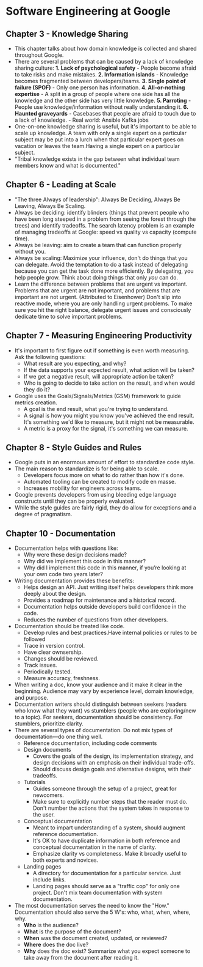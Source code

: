 # Software Engineering at Google

## Chapter 3 - Knowledge Sharing

- This chapter talks about how domain knowledge is collected and shared throughout Google.
- There are several problems that can be caused by a lack of knowledge sharing culture:
    **1. Lack of psychological safety**
        - People become afraid to take risks and make mistakes.
    **2. Information islands**
        - Knowledge becomes fragmented between developers/teams.
    **3. Single point of failure (SPOF)**
        - Only one person has information.
    **4. All-or-nothing expertise**
        - A split in a group of people where one side has all the knowledge and the other side has very little knowledge.
    **5. Parroting**
        - People use knowledge/information without really understanding it.
    **6. Haunted graveyards**
        - Casebases that people are afraid to touch due to a lack of knowledge.
        - Real world: Ansible Kafka jobs
- One-on-one knowledge sharing is useful, but it's important to be able to scale up knowledge. A team with only a
single expert on a particular subject may be put into a lurch when that particular expert goes on vacation or leaves
the team.Having a single expert on a particular subject.
- "Tribal knowledge exists in the gap between what individual team members know and what is documented."


## Chapter 6 - Leading at Scale

- "The three Always of leadership": Always Be Deciding, Always Be Leaving, Always Be Scaling.
- Always be deciding: identify blinders (things that prevent people who have been long steeped in a problem from seeing
the forest through the trees) and identify tradeoffs. The search latency problem is an example of managing tradeoffs at
Google: speed vs quality vs capacity (compute time).
- Always be leaving: aim to create a team that can function properly without you.
- Always be scaling: Maximize your influence, don't do things that you can delegate. Avoid the temptation to do a task
instead of delegating because you can get the task done more efficiently. By delegating, you help people grow. Think
about doing things that only *you* can do.
- Learn the difference between problems that are urgent vs important. Problems that are urgent are not important, and
problems that are important are not urgent. (Attributed to Eisenhower) Don't slip into reactive mode, where you are
only handling urgent problems. To make sure you hit the right balance, delegate urgent issues and consciously dedicate
time to solve important problems.

## Chapter 7 - Measuring Engineering Productivity

- It's important to first figure out if something is even worth measuring. Ask the following questions:
    - What result are you expecting, and why?
    - If the data supports your expected result, what action will be taken?
    - If we get a negative result, will appropriate action be taken?
    - Who is going to decide to take action on the result, and when would they do it?
- Google uses the Goals/Signals/Metrics (GSM) framework to guide metrics creation.
    - A goal is the end result, what you're trying to understand.
    - A signal is how you might you know you've achieved the end result. It's something we'd like to measure, but it
    might not be measurable.
    - A metric is a proxy for the signal, it's something we can measure.

## Chapter 8 - Style Guides and Rules

- Google puts in an enormous amount of effort to standardize code style.
- The main reason to standardize is for being able to scale.
    - Developers focus more on what to do rather than how it's done.
    - Automated tooling can be created to modify code en masse.
    - Increases mobility for engineers across teams.
- Google prevents developers from using bleeding edge language constructs until they can be properly evaluated.
- While the style guides are fairly rigid, they do allow for exceptions and a degree of pragmatism.

## Chapter 10 - Documentation

- Documentation helps with questions like:
    - Why were these design decisions made?
    - Why did we implement this code in this manner?
    - Why did I implement this code in this manner, if you’re looking at your own code two years later?
- Writing documentation provides these benefits:
    - Helps design an API. Just writing itself helps developers think more deeply about the design.
    - Provides a roadmap for maintenance and a historical record.
    - Documentation helps outside developers build confidence in the code.
    - Reduces the number of questions from other developers.
- Documentation should be treated like code.
    - Develop rules and best practices.Have internal policies or rules to be followed
    - Trace in version control.
    - Have clear ownsership.
    - Changes should be reviewed.
    - Track issues.
    - Periodically tested.
    - Measure accuracy, freshness.
- When writing a doc, know your audience and it make it clear in the beginning. Audience may vary by experience level,
domain knowledge, and purpose.
- Documentation writers should distinguish between seekers (readers who know what they want) vs stumblers (people who
are exploring/new to a topic). For seekers, documentation should be consistency. For stumblers, prioritize clarity.
- There are several types of documentation. Do not mix types of documentation—do one thing well.
    - Reference documentation, including code comments
    - Design documents
        - Covers the goals of the design, its implementation strategy, and design decisions with an emphasis on their
            individual trade-offs.
        - Should discuss design goals and alternative designs, with their tradeoffs.
    - Tutorials
        - Guides someone through the setup of a project, great for newcomers.
        - Make sure to explicitly number steps that the reader must do. Don't number the actions that the system takes
            in response to the user.
    - Conceptual documentation
        - Meant to impart understanding of a system, should augment reference documentation.
        - It's OK to have duplicate information in both reference and conceptual documentation in the name of clarity.
        - Emphasize clarity vs completeness. Make it broadly useful to both experts and novices.
    - Landing pages
        - A directory for documentation for a particular service. Just include links.
        - Landing pages should serve as a "traffic cop" for only one project. Don't mix team documentation with system
            documentation.
- The most documentation serves the need to know the "How." Documentation should also serve the 5 W's: who, what, when,
    where, why.
    - **Who** is the audience?
    - **What** is the purpose of the document?
    - **When** was the document created, updated, or reviewed?
    - **Where** does the doc live? 
    - **Why** does the doc exist? Summarize what you expect someone to take away from the document after reading it.